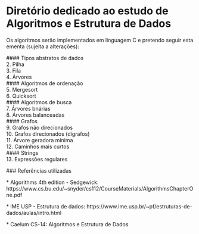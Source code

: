 # Diretório dedicado ao estudo de Algoritmos e Estrutura de Dados

Os algoritmos serão implementados em linguagem C e pretendo seguir esta ementa (sujeita a alterações):
<p>
#### Tipos abstratos de dados <br>
2. Pilha <br>
3. Fila <br>
4. Árvores <br>
#### Algoritmos de ordenação <br>
5. Mergesort <br>
6. Quicksort <br>
#### Algoritmos de busca <br>
7. Árvores bnárias <br>
8. Árvores balanceadas <br>
#### Grafos <br>
9. Grafos não direcionados <br>
10. Grafos direcionados (dígrafos) <br>
11. Árvore geradora mínima <br>
12. Caminhos mais curtos <br>
#### Strings <br>
13. Expressões regulares <br>
<p>
### Referências utilizadas
<p>
* Algorithms 4th edition - Sedgewick: https://www.cs.bu.edu/~snyder/cs112/CourseMaterials/AlgorithmsChapterOne.pdf <p>
* IME USP - Estrutura de dados: https://www.ime.usp.br/~pf/estruturas-de-dados/aulas/intro.html <p>
* Caelum CS-14: Algoritmos e Estrutura de Dados <p>
